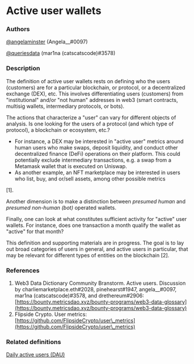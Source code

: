 # Active user wallets

### Authors

[@angelaminster](https://twitter.com/angelaminster) (Angela\_\_#0097)&#x20;

[@queriesdata](https://twitter.com/queriesdata) (mar1na (catscatscode)#3578)

### Description

The definition of active user wallets rests on defining who the users (customers) are for a particular blockchain, or protocol, or a decentralized exchange (DEX), etc. This involves differentiating users (customers) from "institutional" and/or "not human" addresses in web3 (smart contracts, multisig wallets, intermediary protocols, or bots).&#x20;

The actions that characterize a "user" can vary for different objects of analysis. Is one looking for the users of a protocol (and which type of protocol), a blockchain or ecosystem, etc.?&#x20;

* For instance, a DEX may be interested in "active user" metrics around human users who make swaps, deposit liquidity, and conduct other decentralized finance (DeFi) operations on their platform. This could potentially exclude intermediary transactions, e.g. a swap from a Metamask wallet that is executed on Uniswap.&#x20;
* As another example, an NFT marketplace may be interested in users who list, buy, and or/sell assets, among other possible metrics&#x20;

\[1].

Another dimension is to make a distinction between _presumed human_ and _presumed non-human (bot)_ operated wallets.&#x20;

Finally, one can look at what constitutes sufficient activity for "active" user wallets. For instance, does one transaction a month qualify the wallet as "active" for that month?

This definition and supporting materials are in progress. The goal is to lay out broad categories of users in general, and active users in particular, that may be relevant for different types of entities on the blockchain \[2].

### References

1. Web3 Data Dictionary Community Branstorm. Active users. Discussion by charliemarketplace.eth#2028, pinehearst#1947, angela\_\_#0097, mar1na (catscatscode)#3578, and drethereum#2906: [https://bounty.metricsdao.xyz/bounty-programs/web3-data-glossary](https://bounty.metricsdao.xyz/bounty-programs/web3-data-glossary)
2. Flipside Crypto. User metrics: [https://github.com/FlipsideCrypto/user\_metrics](https://github.com/FlipsideCrypto/user\_metrics)

### Related definitions

[Daily active users (DAU)](https://dictionary.metricsdao.xyz/terms-and-definitions/daily-active-users-dau)
